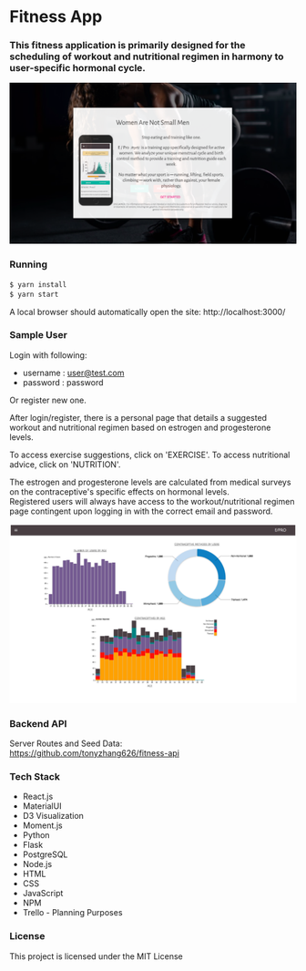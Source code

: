# Fitness App

### This fitness application is primarily designed for the scheduling of workout and nutritional regimen in harmony to user-specific hormonal cycle.

![Example](readme_files/lead-in.png)

### Running

```bash
$ yarn install
$ yarn start
```

A local browser should automatically open the site: http://localhost:3000/

### Sample User
Login with following:
* username : user@test.com
* password : password

Or register new one.

After login/register, there is a personal page that details a suggested workout and nutritional regimen based on estrogen and progesterone levels.

To access exercise suggestions, click on 'EXERCISE'.
To access nutritional advice, click on 'NUTRITION'.

The estrogen and progesterone levels are calculated from medical surveys on the contraceptive's specific effects on hormonal levels.  
Registered users will always have access to the workout/nutritional regimen page contingent upon logging in with the correct email and password.

![Example](readme_files/userbase.png)

### Backend API

Server Routes and Seed Data:  
https://github.com/tonyzhang626/fitness-api

### Tech Stack
* React.js
* MaterialUI
* D3 Visualization
* Moment.js
* Python
* Flask
* PostgreSQL
* Node.js
* HTML
* CSS
* JavaScript
* NPM
* Trello - Planning Purposes

### License
This project is licensed under the MIT License
